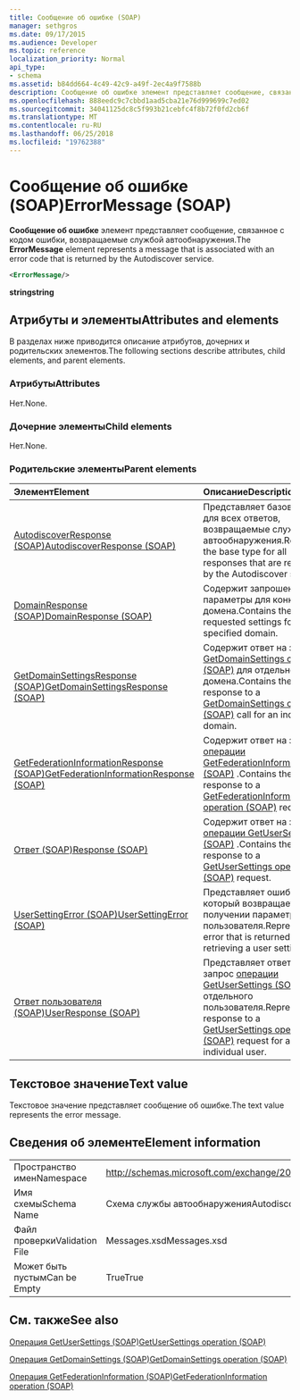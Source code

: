```yaml
---
title: Сообщение об ошибке (SOAP)
manager: sethgros
ms.date: 09/17/2015
ms.audience: Developer
ms.topic: reference
localization_priority: Normal
api_type:
- schema
ms.assetid: b84dd664-4c49-42c9-a49f-2ec4a9f7588b
description: Сообщение об ошибке элемент представляет сообщение, связанное с кодом ошибки, возвращаемые службой автообнаружения.
ms.openlocfilehash: 888eedc9c7cbbd1aad5cba21e76d999699c7ed02
ms.sourcegitcommit: 34041125dc8c5f993b21cebfc4f8b72f0fd2cb6f
ms.translationtype: MT
ms.contentlocale: ru-RU
ms.lasthandoff: 06/25/2018
ms.locfileid: "19762388"
---
```

# <a name="errormessage-soap"></a><span data-ttu-id="cc386-103">Сообщение об ошибке (SOAP)</span><span class="sxs-lookup"><span data-stu-id="cc386-103">ErrorMessage (SOAP)</span></span>

<span data-ttu-id="cc386-104">**Сообщение об ошибке** элемент представляет сообщение, связанное с кодом ошибки, возвращаемые службой автообнаружения.</span><span class="sxs-lookup"><span data-stu-id="cc386-104">The **ErrorMessage** element represents a message that is associated with an error code that is returned by the Autodiscover service.</span></span> 
  
```XML
<ErrorMessage/>
```

 <span data-ttu-id="cc386-105">**string**</span><span class="sxs-lookup"><span data-stu-id="cc386-105">**string**</span></span>
## <a name="attributes-and-elements"></a><span data-ttu-id="cc386-106">Атрибуты и элементы</span><span class="sxs-lookup"><span data-stu-id="cc386-106">Attributes and elements</span></span>

<span data-ttu-id="cc386-107">В разделах ниже приводится описание атрибутов, дочерних и родительских элементов.</span><span class="sxs-lookup"><span data-stu-id="cc386-107">The following sections describe attributes, child elements, and parent elements.</span></span>
  
### <a name="attributes"></a><span data-ttu-id="cc386-108">Атрибуты</span><span class="sxs-lookup"><span data-stu-id="cc386-108">Attributes</span></span>

<span data-ttu-id="cc386-109">Нет.</span><span class="sxs-lookup"><span data-stu-id="cc386-109">None.</span></span>
  
### <a name="child-elements"></a><span data-ttu-id="cc386-110">Дочерние элементы</span><span class="sxs-lookup"><span data-stu-id="cc386-110">Child elements</span></span>

<span data-ttu-id="cc386-111">Нет.</span><span class="sxs-lookup"><span data-stu-id="cc386-111">None.</span></span>
  
### <a name="parent-elements"></a><span data-ttu-id="cc386-112">Родительские элементы</span><span class="sxs-lookup"><span data-stu-id="cc386-112">Parent elements</span></span>

|<span data-ttu-id="cc386-113">**Элемент**</span><span class="sxs-lookup"><span data-stu-id="cc386-113">**Element**</span></span>|<span data-ttu-id="cc386-114">**Описание**</span><span class="sxs-lookup"><span data-stu-id="cc386-114">**Description**</span></span>|
|:-----|:-----|
|[<span data-ttu-id="cc386-115">AutodiscoverResponse (SOAP)</span><span class="sxs-lookup"><span data-stu-id="cc386-115">AutodiscoverResponse (SOAP)</span></span>](autodiscoverresponse-soap.md) <br/> |<span data-ttu-id="cc386-116">Представляет базовый тип для всех ответов, возвращаемые службой автообнаружения.</span><span class="sxs-lookup"><span data-stu-id="cc386-116">Represents the base type for all responses that are returned by the Autodiscover service.</span></span>  <br/> |
|[<span data-ttu-id="cc386-117">DomainResponse (SOAP)</span><span class="sxs-lookup"><span data-stu-id="cc386-117">DomainResponse (SOAP)</span></span>](domainresponse-soap.md) <br/> |<span data-ttu-id="cc386-118">Содержит запрошенные параметры для конкретного домена.</span><span class="sxs-lookup"><span data-stu-id="cc386-118">Contains the requested settings for the specified domain.</span></span>  <br/> |
|[<span data-ttu-id="cc386-119">GetDomainSettingsResponse (SOAP)</span><span class="sxs-lookup"><span data-stu-id="cc386-119">GetDomainSettingsResponse (SOAP)</span></span>](getdomainsettingsresponse-soap.md) <br/> |<span data-ttu-id="cc386-120">Содержит ответ на звонок [GetDomainSettings операции (SOAP)](getdomainsettings-operation-soap.md) для отдельного домена.</span><span class="sxs-lookup"><span data-stu-id="cc386-120">Contains the response to a [GetDomainSettings operation (SOAP)](getdomainsettings-operation-soap.md) call for an individual domain.</span></span>  <br/> |
|[<span data-ttu-id="cc386-121">GetFederationInformationResponse (SOAP)</span><span class="sxs-lookup"><span data-stu-id="cc386-121">GetFederationInformationResponse (SOAP)</span></span>](getfederationinformationresponse-soap.md) <br/> |<span data-ttu-id="cc386-122">Содержит ответ на запрос [операции GetFederationInformation (SOAP)](getfederationinformation-operation-soap.md) .</span><span class="sxs-lookup"><span data-stu-id="cc386-122">Contains the response to a [GetFederationInformation operation (SOAP)](getfederationinformation-operation-soap.md) request.</span></span>  <br/> |
|[<span data-ttu-id="cc386-123">Ответ (SOAP)</span><span class="sxs-lookup"><span data-stu-id="cc386-123">Response (SOAP)</span></span>](response-soap.md) <br/> |<span data-ttu-id="cc386-124">Содержит ответ на запрос [операции GetUserSettings (SOAP)](getusersettings-operation-soap.md) .</span><span class="sxs-lookup"><span data-stu-id="cc386-124">Contains the response to a [GetUserSettings operation (SOAP)](getusersettings-operation-soap.md) request.</span></span>  <br/> |
|[<span data-ttu-id="cc386-125">UserSettingError (SOAP)</span><span class="sxs-lookup"><span data-stu-id="cc386-125">UserSettingError (SOAP)</span></span>](usersettingerror-soap.md) <br/> |<span data-ttu-id="cc386-126">Представляет ошибку, который возвращается при получении параметров пользователя.</span><span class="sxs-lookup"><span data-stu-id="cc386-126">Represents an error that is returned while retrieving a user setting.</span></span>  <br/> |
|[<span data-ttu-id="cc386-127">Ответ пользователя (SOAP)</span><span class="sxs-lookup"><span data-stu-id="cc386-127">UserResponse (SOAP)</span></span>](userresponse-soap.md) <br/> |<span data-ttu-id="cc386-128">Представляет ответ на запрос [операции GetUserSettings (SOAP)](getusersettings-operation-soap.md) для отдельного пользователя.</span><span class="sxs-lookup"><span data-stu-id="cc386-128">Represents a response to a [GetUserSettings operation (SOAP)](getusersettings-operation-soap.md) request for an individual user.</span></span>  <br/> |
   
## <a name="text-value"></a><span data-ttu-id="cc386-129">Текстовое значение</span><span class="sxs-lookup"><span data-stu-id="cc386-129">Text value</span></span>

<span data-ttu-id="cc386-130">Текстовое значение представляет сообщение об ошибке.</span><span class="sxs-lookup"><span data-stu-id="cc386-130">The text value represents the error message.</span></span>
  
## <a name="element-information"></a><span data-ttu-id="cc386-131">Сведения об элементе</span><span class="sxs-lookup"><span data-stu-id="cc386-131">Element information</span></span>

|||
|:-----|:-----|
|<span data-ttu-id="cc386-132">Пространство имен</span><span class="sxs-lookup"><span data-stu-id="cc386-132">Namespace</span></span>  <br/> |http://schemas.microsoft.com/exchange/2010/Autodiscover  <br/> |
|<span data-ttu-id="cc386-133">Имя схемы</span><span class="sxs-lookup"><span data-stu-id="cc386-133">Schema Name</span></span>  <br/> |<span data-ttu-id="cc386-134">Схема службы автообнаружения</span><span class="sxs-lookup"><span data-stu-id="cc386-134">Autodiscover schema</span></span>  <br/> |
|<span data-ttu-id="cc386-135">Файл проверки</span><span class="sxs-lookup"><span data-stu-id="cc386-135">Validation File</span></span>  <br/> |<span data-ttu-id="cc386-136">Messages.xsd</span><span class="sxs-lookup"><span data-stu-id="cc386-136">Messages.xsd</span></span>  <br/> |
|<span data-ttu-id="cc386-137">Может быть пустым</span><span class="sxs-lookup"><span data-stu-id="cc386-137">Can be Empty</span></span>  <br/> |<span data-ttu-id="cc386-138">True</span><span class="sxs-lookup"><span data-stu-id="cc386-138">True</span></span>  <br/> |
   
## <a name="see-also"></a><span data-ttu-id="cc386-139">См. также</span><span class="sxs-lookup"><span data-stu-id="cc386-139">See also</span></span>



[<span data-ttu-id="cc386-140">Операция GetUserSettings (SOAP)</span><span class="sxs-lookup"><span data-stu-id="cc386-140">GetUserSettings operation (SOAP)</span></span>](getusersettings-operation-soap.md)
  
[<span data-ttu-id="cc386-141">Операция GetDomainSettings (SOAP)</span><span class="sxs-lookup"><span data-stu-id="cc386-141">GetDomainSettings operation (SOAP)</span></span>](getdomainsettings-operation-soap.md)
  
[<span data-ttu-id="cc386-142">Операция GetFederationInformation (SOAP)</span><span class="sxs-lookup"><span data-stu-id="cc386-142">GetFederationInformation operation (SOAP)</span></span>](getfederationinformation-operation-soap.md)

